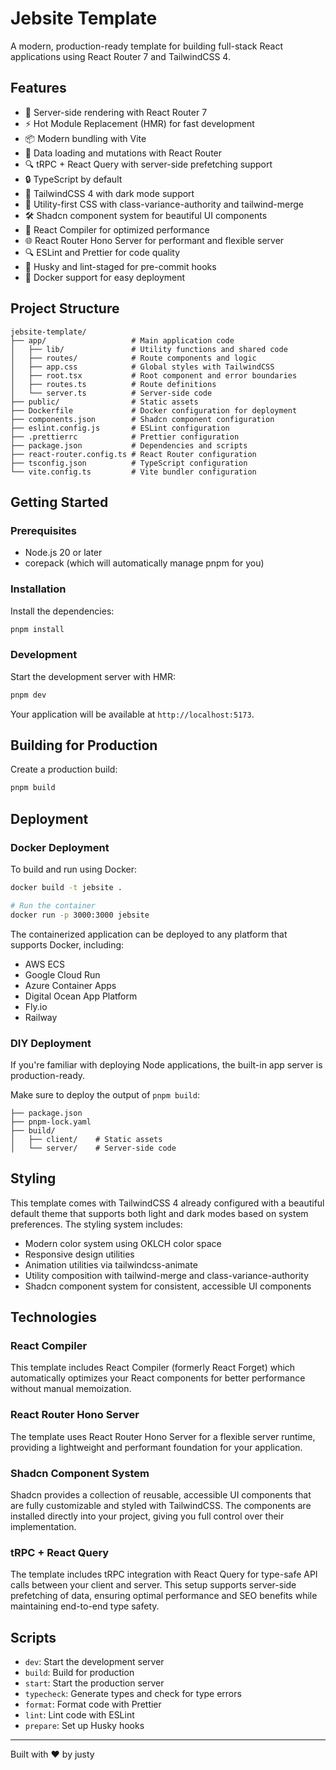 # Jebsite Template

A modern, production-ready template for building full-stack React applications using React Router 7 and TailwindCSS 4.

## Features

- 🚀 Server-side rendering with React Router 7
- ⚡️ Hot Module Replacement (HMR) for fast development
- 📦 Modern bundling with Vite
- 🔄 Data loading and mutations with React Router
- 🔍 tRPC + React Query with server-side prefetching support
- 🔒 TypeScript by default
- 🎨 TailwindCSS 4 with dark mode support
- 🧩 Utility-first CSS with class-variance-authority and tailwind-merge
- 🛠️ Shadcn component system for beautiful UI components
- 🚄 React Compiler for optimized performance
- 🌐 React Router Hono Server for performant and flexible server
- 🔍 ESLint and Prettier for code quality
- 🧪 Husky and lint-staged for pre-commit hooks
- 🐳 Docker support for easy deployment

## Project Structure

```
jebsite-template/
├── app/                   # Main application code
│   ├── lib/               # Utility functions and shared code
│   ├── routes/            # Route components and logic
│   ├── app.css            # Global styles with TailwindCSS
│   ├── root.tsx           # Root component and error boundaries
│   ├── routes.ts          # Route definitions
│   └── server.ts          # Server-side code
├── public/                # Static assets
├── Dockerfile             # Docker configuration for deployment
├── components.json        # Shadcn component configuration
├── eslint.config.js       # ESLint configuration
├── .prettierrc            # Prettier configuration
├── package.json           # Dependencies and scripts
├── react-router.config.ts # React Router configuration
├── tsconfig.json          # TypeScript configuration
└── vite.config.ts         # Vite bundler configuration
```

## Getting Started

### Prerequisites

- Node.js 20 or later
- corepack (which will automatically manage pnpm for you)

### Installation

Install the dependencies:

```bash
pnpm install
```

### Development

Start the development server with HMR:

```bash
pnpm dev
```

Your application will be available at `http://localhost:5173`.

## Building for Production

Create a production build:

```bash
pnpm build
```

## Deployment

### Docker Deployment

To build and run using Docker:

```bash
docker build -t jebsite .

# Run the container
docker run -p 3000:3000 jebsite
```

The containerized application can be deployed to any platform that supports Docker, including:

- AWS ECS
- Google Cloud Run
- Azure Container Apps
- Digital Ocean App Platform
- Fly.io
- Railway

### DIY Deployment

If you're familiar with deploying Node applications, the built-in app server is production-ready.

Make sure to deploy the output of `pnpm build`:

```
├── package.json
├── pnpm-lock.yaml
├── build/
│   ├── client/    # Static assets
│   └── server/    # Server-side code
```

## Styling

This template comes with TailwindCSS 4 already configured with a beautiful default theme that supports both light and dark modes based on system preferences. The styling system includes:

- Modern color system using OKLCH color space
- Responsive design utilities
- Animation utilities via tailwindcss-animate
- Utility composition with tailwind-merge and class-variance-authority
- Shadcn component system for consistent, accessible UI components

## Technologies

### React Compiler

This template includes React Compiler (formerly React Forget) which automatically optimizes your React components for better performance without manual memoization.

### React Router Hono Server

The template uses React Router Hono Server for a flexible server runtime, providing a lightweight and performant foundation for your application.

### Shadcn Component System

Shadcn provides a collection of reusable, accessible UI components that are fully customizable and styled with TailwindCSS. The components are installed directly into your project, giving you full control over their implementation.

### tRPC + React Query

The template includes tRPC integration with React Query for type-safe API calls between your client and server. This setup supports server-side prefetching of data, ensuring optimal performance and SEO benefits while maintaining end-to-end type safety.

## Scripts

- `dev`: Start the development server
- `build`: Build for production
- `start`: Start the production server
- `typecheck`: Generate types and check for type errors
- `format`: Format code with Prettier
- `lint`: Lint code with ESLint
- `prepare`: Set up Husky hooks

---

Built with ❤️ by justy
